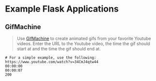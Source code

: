 Example Flask Applications
==========================

## GifMachine

> Use [GifMachine](http://gifmachine.xwl.me/) to create animated gifs from your favorite Youtube videos. Enter the URL to the Youtube video, the time the gif should start at and the time the gif should end at.

	# For a simple example, use the following:
	https://www.youtube.com/watch?v=34CmJ4qtw44
	00:00:00
	00:00:07
	200
